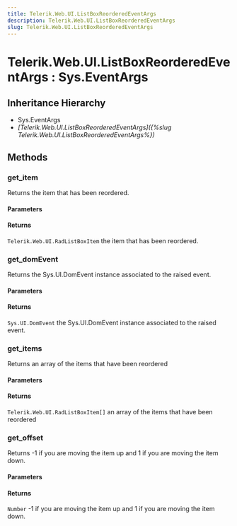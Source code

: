 ```yaml
---
title: Telerik.Web.UI.ListBoxReorderedEventArgs
description: Telerik.Web.UI.ListBoxReorderedEventArgs
slug: Telerik.Web.UI.ListBoxReorderedEventArgs
---
```


# Telerik.Web.UI.ListBoxReorderedEventArgs : Sys.EventArgs 

## Inheritance Hierarchy

* Sys.EventArgs
* *[Telerik.Web.UI.ListBoxReorderedEventArgs]({%slug Telerik.Web.UI.ListBoxReorderedEventArgs%})*


## Methods

###  get_item

Returns the item that has been reordered. 

#### Parameters

#### Returns

`Telerik.Web.UI.RadListBoxItem`  the item that has been reordered.

### get_domEvent

Returns the Sys.UI.DomEvent instance associated to the raised event.

#### Parameters

#### Returns

`Sys.UI.DomEvent` the Sys.UI.DomEvent instance associated to the raised event.

### get_items

Returns an array of the items that have been reordered 

#### Parameters

#### Returns

`Telerik.Web.UI.RadListBoxItem[]` an array of the items that have been reordered 
 

### get_offset

 Returns -1 if you are moving the item up and 1 if you are moving the item down. 

#### Parameters

#### Returns

`Number` -1 if you are moving the item up and 1 if you are moving the item down. 



